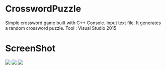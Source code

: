 # CrosswordPuzzle
Simple crossword game built with C++ Console. Input text file. It generates a random crossword puzzle.
Tool : Visual Studio 2015

# ScreenShot
<img src="https://github.com//dingpong/CrosswordPuzzle/raw/master/screenshot1.png">
<img src="https://github.com//dingpong/CrosswordPuzzle/raw/master/screenshot2.png">
<img src="https://github.com//dingpong/CrosswordPuzzle/raw/master/screenshot3.png">
